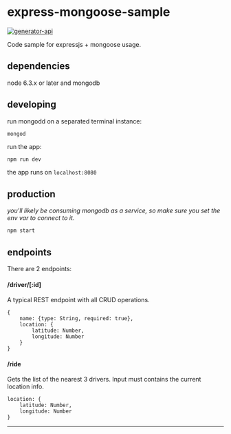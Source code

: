 # express-mongoose-sample

[![generator-api](https://img.shields.io/badge/built%20with-generator--api-green.svg)](https://github.com/ndelvalle/generator-api)

Code sample for expressjs + mongoose usage.



## dependencies

node 6.3.x or later and mongodb

## developing

run mongodd on a separated terminal instance:

```
mongod
```

run the app:

```bash
npm run dev
```

the app runs on `localhost:8080`

## production

_you'll likely be consuming mongodb as a service, so make sure you set the env var to connect to it._

```bash
npm start
```

## endpoints

There are 2 endpoints:

#### /driver/[:id]

A typical REST endpoint with all CRUD operations.

```ecmascript 6
{
    name: {type: String, required: true},
    location: {
        latitude: Number,
        longitude: Number
    }
}
```

#### /ride

Gets the list of the nearest 3 drivers. Input must contains the current location info.

```ecmascript 6
location: {
    latitude: Number,
    longitude: Number
}
```


--------------------------------------------------------------------------------
